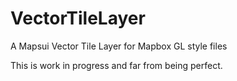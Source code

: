 # VectorTileLayer
A Mapsui Vector Tile Layer for Mapbox GL style files

This is work in progress and far from being perfect.
